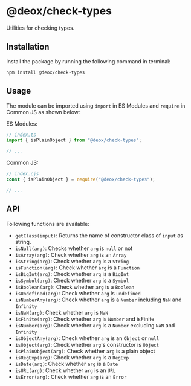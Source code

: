 # @deox/check-types

Utilities for checking types.

## Installation

Install the package by running the following command in terminal:

```shell
npm install @deox/check-types
```

## Usage

The module can be imported using `import` in ES Modules and `require` in Common JS as shown below:

ES Modules:

```ts
// index.ts
import { isPlainObject } from "@deox/check-types";

// ...
```

Common JS:

```cjs
// index.cjs
const { isPlainObject } = require("@deox/check-types");

// ...
```

## API

Following functions are available:  

* `getClass(input)`: Returns the name of constructor class of `input` as string.
* `isNull(arg)`: Checks whether `arg` is `null` or not
* `isArray(arg)`: Check whether `arg` is an `Array`
* `isString(arg)`: Check whether `arg` is a `String`
* `isFunction(arg)`: Check whether `arg` is a `Function`
* `isBigInt(arg)`: Check whether `arg` is a `BigInt`
* `isSymbol(arg)`: Check whether `arg` is a `Symbol`
* `isBoolean(arg)`: Check whether `arg` is a `Boolean`
* `isUndefined(arg)`: Check whether `arg` is `undefined`
* `isNumberAny(arg)`: Check whether `arg` is a `Number` including `NaN` and `Infinity`
* `isNaN(arg)`: Check whether `arg` is `NaN`
* `isFinite(arg)`: Check whether `arg` is `Number` and isFinite
* `isNumber(arg)`: Check whether `arg` is a `Number` excluding `NaN` and `Infinity`
* `isObjectAny(arg)`: Check whether `arg` is an `Object` or `null`
* `isObject(arg)`: Check whether `arg`'s constructor is `Object`
* `isPlainObject(arg)`: Check whether `arg` is a plain object
* `isRegExp(arg)`: Check whether `arg` is a `RegExp`
* `isDate(arg)`: Check whether `arg` is a `Date`
* `isURL(arg)`: Check whether `arg` is an `URL`
* `isError(arg)`: Check whether `arg` is an `Error`
